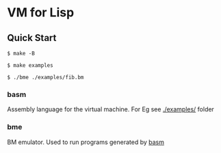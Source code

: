 # VM for Lisp

## Quick Start

 ```console
$ make -B

$ make examples

$ ./bme ./examples/fib.bm
```

### basm

Assembly language for the virtual machine. For Eg see [./examples/](./examples/) folder

### bme

BM emulator. Used to run programs generated by [basm](#basm)